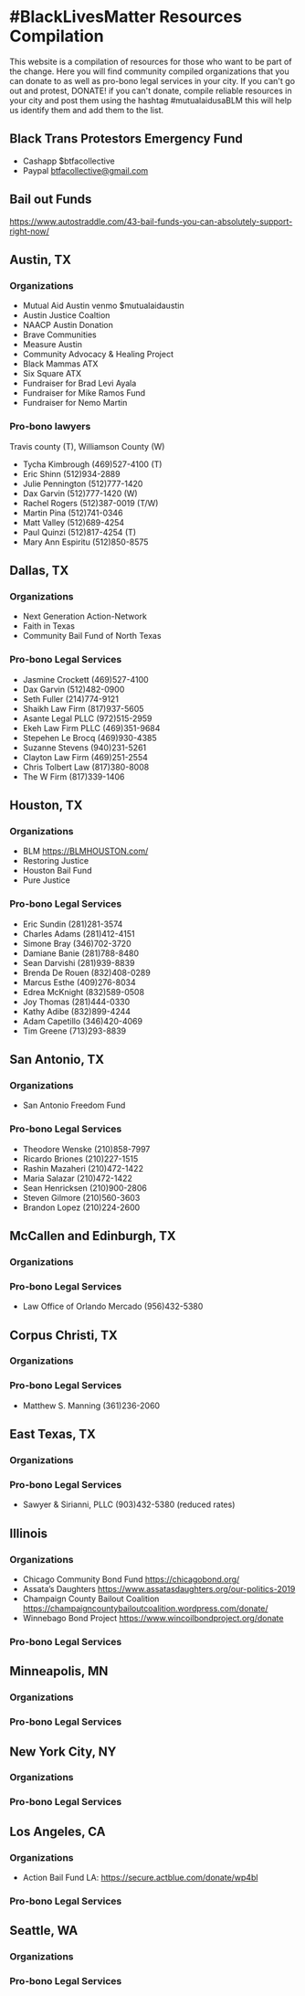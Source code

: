 # #BlackLivesMatter Resources Compilation
This website is a compilation of resources for those who want to be part of the change. Here you will find community compiled organizations that you can donate to as well as pro-bono legal services in your city. If you can't go out and protest, DONATE! if you can't donate, compile reliable resources in your city and post them using the hashtag #mutualaidusaBLM this will help us identify them and add them to the list. 

## Black Trans Protestors Emergency Fund 
- Cashapp $btfacollective
- Paypal btfacollective@gmail.com

## Bail out Funds
https://www.autostraddle.com/43-bail-funds-you-can-absolutely-support-right-now/

## Austin, TX
### Organizations
- Mutual Aid Austin venmo $mutualaidaustin
- Austin Justice Coaltion
- NAACP Austin Donation
- Brave Communities
- Measure Austin
- Community Advocacy & Healing Project
- Black Mammas ATX
- Six Square ATX
- Fundraiser for Brad Levi Ayala
- Fundraiser for Mike Ramos Fund 
- Fundraiser for Nemo Martin


### Pro-bono lawyers
Travis county (T), Williamson County (W)
- Tycha Kimbrough (469)527-4100 (T)
- Eric Shinn (512)934-2889
- Julie Pennington (512)777-1420
- Dax Garvin (512)777-1420 (W)
- Rachel Rogers (512)387-0019 (T/W)
- Martin Pina (512)741-0346
- Matt Valley (512)689-4254
- Paul Quinzi (512)817-4254 (T)
- Mary Ann Espiritu (512)850-8575


## Dallas, TX
### Organizations
- Next Generation Action-Network
- Faith in Texas 
- Community Bail Fund of North Texas

### Pro-bono Legal Services
- Jasmine Crockett (469)527-4100
- Dax Garvin (512)482-0900
- Seth Fuller (214)774-9121
- Shaikh Law Firm (817)937-5605
- Asante Legal PLLC (972)515-2959
- Ekeh Law Firm PLLC (469)351-9684
- Stepehen Le Brocq (469)930-4385
- Suzanne Stevens (940)231-5261
- Clayton Law Firm (469)251-2554
- Chris Tolbert Law (817)380-8008
- The W Firm (817)339-1406

## Houston, TX
### Organizations
- BLM https://BLMHOUSTON.com/
- Restoring Justice
- Houston Bail Fund
- Pure Justice

### Pro-bono Legal Services
- Eric Sundin (281)281-3574
- Charles Adams (281)412-4151
- Simone Bray (346)702-3720
- Damiane Banie (281)788-8480
- Sean Darvishi (281)939-8839
- Brenda De Rouen (832)408-0289
- Marcus Esthe (409)276-8034
- Edrea McKnight (832)589-0508
- Joy Thomas (281)444-0330
- Kathy Adibe (832)899-4244
- Adam Capetillo (346)420-4069
- Tim Greene (713)293-8839

## San Antonio, TX
### Organizations
- San Antonio Freedom Fund

### Pro-bono Legal Services
- Theodore Wenske (210)858-7997
- Ricardo Briones (210)227-1515
- Rashin Mazaheri (210)472-1422
- Maria Salazar (210)472-1422
- Sean Henricksen (210)900-2806
- Steven Gilmore (210)560-3603
- Brandon Lopez (210)224-2600

## McCallen and Edinburgh, TX
### Organizations
### Pro-bono Legal Services
- Law Office of Orlando Mercado (956)432-5380

## Corpus Christi, TX
### Organizations
### Pro-bono Legal Services
- Matthew S. Manning (361)236-2060

## East Texas, TX
### Organizations
### Pro-bono Legal Services
- Sawyer & Sirianni, PLLC (903)432-5380 (reduced rates)

## Illinois
### Organizations
- Chicago Community Bond Fund https://chicagobond.org/
- Assata’s Daughters https://www.assatasdaughters.org/our-politics-2019
- Champaign County Bailout Coalition https://champaigncountybailoutcoalition.wordpress.com/donate/
- Winnebago Bond Project https://www.wincoilbondproject.org/donate

### Pro-bono Legal Services

## Minneapolis, MN
### Organizations
### Pro-bono Legal Services

## New York City, NY
### Organizations
### Pro-bono Legal Services

## Los Angeles, CA
### Organizations
- Action Bail Fund LA: https://secure.actblue.com/donate/wp4bl
### Pro-bono Legal Services

## Seattle, WA
### Organizations
### Pro-bono Legal Services




